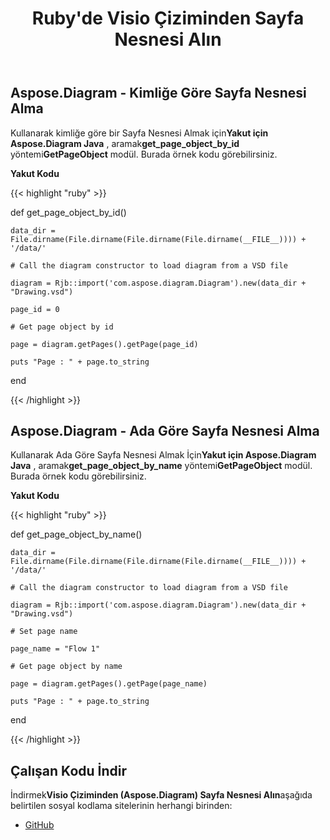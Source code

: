 ﻿---
title: Ruby'de Visio Çiziminden Sayfa Nesnesi Alın
type: docs
weight: 10
url: /tr/java/get-a-page-object-from-visio-drawing-in-ruby/
---
## **Aspose.Diagram - Kimliğe Göre Sayfa Nesnesi Alma**
 Kullanarak kimliğe göre bir Sayfa Nesnesi Almak için**Yakut için Aspose.Diagram Java** , aramak**get_page_object_by_id** yöntemi**GetPageObject** modül. Burada örnek kodu görebilirsiniz.

**Yakut Kodu**

{{< highlight "ruby" >}}

 def get_page_object_by_id() 

    data_dir = File.dirname(File.dirname(File.dirname(File.dirname(__FILE__)))) + '/data/'

    # Call the diagram constructor to load diagram from a VSD file

    diagram = Rjb::import('com.aspose.diagram.Diagram').new(data_dir + "Drawing.vsd")

    page_id = 0

    # Get page object by id

    page = diagram.getPages().getPage(page_id)

    puts "Page : " + page.to_string

end

{{< /highlight >}}
## **Aspose.Diagram - Ada Göre Sayfa Nesnesi Alma**
 Kullanarak Ada Göre Sayfa Nesnesi Almak İçin**Yakut için Aspose.Diagram Java** , aramak**get_page_object_by_name** yöntemi**GetPageObject** modül. Burada örnek kodu görebilirsiniz.

**Yakut Kodu**

{{< highlight "ruby" >}}

 def get_page_object_by_name() 

    data_dir = File.dirname(File.dirname(File.dirname(File.dirname(__FILE__)))) + '/data/'

    # Call the diagram constructor to load diagram from a VSD file

    diagram = Rjb::import('com.aspose.diagram.Diagram').new(data_dir + "Drawing.vsd")

    # Set page name

    page_name = "Flow 1"

    # Get page object by name

    page = diagram.getPages().getPage(page_name)

    puts "Page : " + page.to_string

end

{{< /highlight >}}
## **Çalışan Kodu İndir**
 İndirmek**Visio Çiziminden (Aspose.Diagram) Sayfa Nesnesi Alın**aşağıda belirtilen sosyal kodlama sitelerinin herhangi birinden:

- [GitHub](https://github.com/asposediagram/Aspose.Diagram-for-Java/blob/master/Plugins/Aspose_Diagram_Java_for_Ruby/lib/asposediagramjava/Pages/getpageobject.rb)
